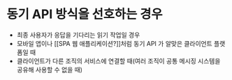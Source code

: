 # 동기 API 방식을 선호하는 경우
- 최종 사용자가 응답을 기다리는 읽기 작업일 경우
- 모바일 앱이나 [[SPA 웹 애플리케이션?]]처럼 동기 API 가 알맞은 클라이언트 플랫폼일 때
- 클라이언트가 다른 조직의 서비스에 연결할 때(여러 조직이 공통 메시징 시스템을 공유해 사용할 수 없을 때)